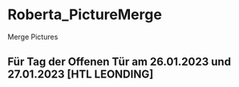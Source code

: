 # Roberta_PictureMerge
Merge Pictures

## Für Tag der Offenen Tür am 26.01.2023 und 27.01.2023 [HTL LEONDING]
